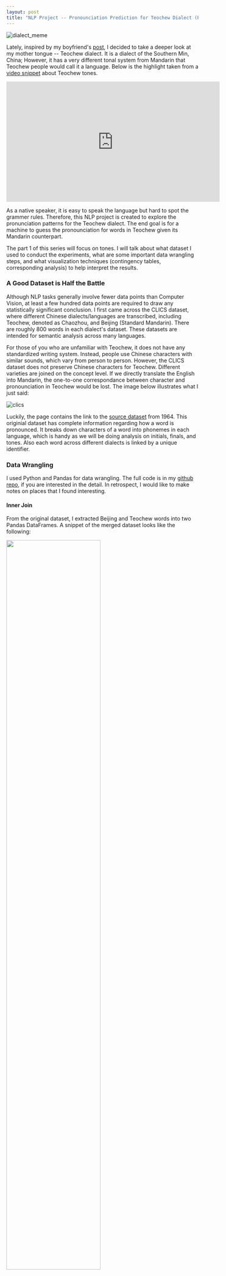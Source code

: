 ```yaml
---
layout: post
title: "NLP Project -- Pronounciation Prediction for Teochew Dialect (Part 1)"
---
```


![dialect_meme](/images/blog5/dialect_meme.jpeg)

Lately, inspired by my boyfriend's [post](<https://luckytoilet.wordpress.com/2019/07/16/learning-the-teochew-chaozhou-dialect/>), I decided to take a deeper look at my mother tongue -- Teochew dialect. It is a dialect of the Southern Min, China; However, it has a very different tonal system from Mandarin that Teochew people would call it a language. Below is the highlight taken from a [video snippet](<https://www.youtube.com/watch?v=k2tapGHEN2Y>) about Teochew tones. 

<iframe width="560" height="315" src="https://www.youtube.com/embed/k2tapGHEN2Y" frameborder="0" allow="accelerometer; autoplay; encrypted-media; gyroscope; picture-in-picture" allowfullscreen></iframe>

As a native speaker, it is easy to speak the language but hard to spot the grammer rules. Therefore, this NLP project is created to explore the pronunciation patterns for the Teochew dialect. The end goal is for a machine to guess the pronounciation for words in Teochew given its Mandarin counterpart. 

The part 1 of this series will focus on tones. I will talk about what dataset I used to conduct the experiments, what are some important data wrangling steps, and what visualization techniques (contingency tables, corresponding analysis) to help interpret the results. 

### A Good Dataset is Half the Battle

Although NLP tasks generally involve fewer data points than Computer Vision, at least a few hundred data points are required to draw any statistically significant conclusion. I first came across the CLICS dataset, where different Chinese dialects/languages are transcribed, including Teochew, denoted as Chaozhou, and Beijing (Standard Mandarin). There are roughly 800 words in each dialect's dataset. These datasets are intended for semantic analysis across many languages. 

For those of you who are unfamiliar with Teochew, it does not have any standardized writing system. Instead, people use Chinese characters with similar sounds, which vary from person to person. However, the CLICS dataset does not preserve Chinese characters for Teochew. Different varieties are joined on the concept level. If we directly translate the English into Mandarin, the one-to-one correspondance between character and pronounciation in Teochew would be lost. The image below illustrates what I just said:

![clics](/images/blog5/clics.jpg)



Luckily, the page contains the link to the [source dataset](<https://zenodo.org/record/3534942#.Xjcvj1NKg1I>) from 1964. This originial dataset has complete information regarding how a word is pronounced. It breaks down characters of a word into phonemes in each language, which is handy as we will be doing analysis on initials, finals, and tones. Also each word across different dialects is linked by a unique identifier. 

### Data Wrangling

I used Python and Pandas for data wrangling. The full code is in my [github repo](<https://github.com/Sugarc0de/teochew_nlp>), if you are interested in the detail. In retrospect, I would like to make notes on places that I found interesting.

#### Inner Join

From the original dataset, I extracted Beijing and Teochew words into two Pandas DataFrames. A snippet of the merged dataset looks like the following: 

<img src="/images/blog5/teochew_dataset-0703293.jpg" width="70%">

I chose *inner join* that merges two DataFrames based on the unique identifier. 

The column named **BENZI_IN_SOURCE_teo** is where the Chinese characters corresponding to Teochew pronounciation are. When I converted that column to Pinyin (the romanization of the Chinese characters), I obtained a one-to-one correspondence at the character level. 

#### Explode

This Pandas function *Explode* is exactly as it suggests, that is, to "explode" list-like elements of the DataFrame into many rows. For example, I first converted the column "三十夜" into `[’三‘, ‘十’, ‘夜’]`, then do the *explode* operation to put these three characters into three different rows. 

The last thing is to combine all the "exploded" DataFrames into one. Now we have successfully converted the DataFrame into a long format. 

<img src="/images/blog5/result_1.jpg" width="50%">

I like this function because it utilizes the vectorization aspect of Pandas, as opposed to looping through each row of the DataFrame and writting characters into multiple rows. 

#### Citation Tones or Sandhi Tones?

The Teochew dialect has a complex tonal system in part because characters often change from their citation tones to sandhi tones. Sandhi occurs when one character precedes another character and the former changes to its tonal variation. 

In part 1 of this series, I will only explore the citation tones. However, pronounication prediction will inevitably involve sandhi tones as words rather than single characters appear the most. 

The nice thing about this dataset is that citation and sandhi tones are labelled separately. 

#### Careful, Careful, Careful

Bugs in a data science project is harder to spot compared to those in software development. When you think there is no bug, double check the data. It is likely that you mishandled the data, did not notice, and have a "garbage" result that makes no sense. 

### Data Visualization

#### Contingency Table 

After the data wrangling, here comes the more exciting part: data visualization. There are eight tones in Teochew and five tones in Mandarin. To see if there is any regular correspondence in tones, I plotted them as a contingency table. 

<img src="/images/blog5/contingency_table-0692651.jpg" width="50%">

There are in total 801 distinct characters and we can see some correspondence here: For example, the mid tone in Teochew corresponds to the high tone in Mandarin; the high tone in Teochew and rising tone in Mandarin often occur together, etc.

#### Correspondence Analysis 

Another way to view the contingency table is by using correspondence analysis. Here is a great [video](<https://www.youtube.com/watch?v=GgqKf7jLyI8&list=WL&index=7&t=1060s>) that explains how it works. 

Basically, corrrespondence analysis is similar to PCA, but for categorical values. The distances on the plot show how rows/columns are grouped together. 

I used `ggplot2` and `ggrepel` in R to do the job. The graph is shown below:

![ca_plot](/images/blog5/ca_plot.jpeg)

The two dimensions capture 73.9% of the variation in the data. Columns and rows that are close to each other in the plot have simlar frequency counts. This result matches with what we saw from the contingency table, where the mid tone in Teochew is related to the high tone in Mandarin, falling tone in Teochew to dipping tone in Mandarin, and rising tone in Teochew to high tone in Mandarin. 

Another finding is that the low rising and low tones in Teochew, and the falling tone in Mandarin, form a cluster in the middle. There are probably lots of low rising and low tones in Teochew associated with the falling tone in Mandarin. 

Those are just my speculations. In my subsequent posts, I will compare these with character pronounciation predicted by the model. 

### More to come

Thanks for making this far:p I will talk more about this project in the coming weeks. Meanwhile you can stay tuned and check out my other posts! 



